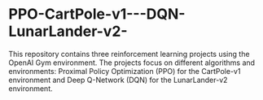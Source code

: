 # PPO-CartPole-v1---DQN-LunarLander-v2-
This repository contains three reinforcement learning projects using the OpenAI Gym environment. The projects focus on different algorithms and environments: Proximal Policy Optimization (PPO) for the CartPole-v1 environment and Deep Q-Network (DQN) for the LunarLander-v2 environment.
